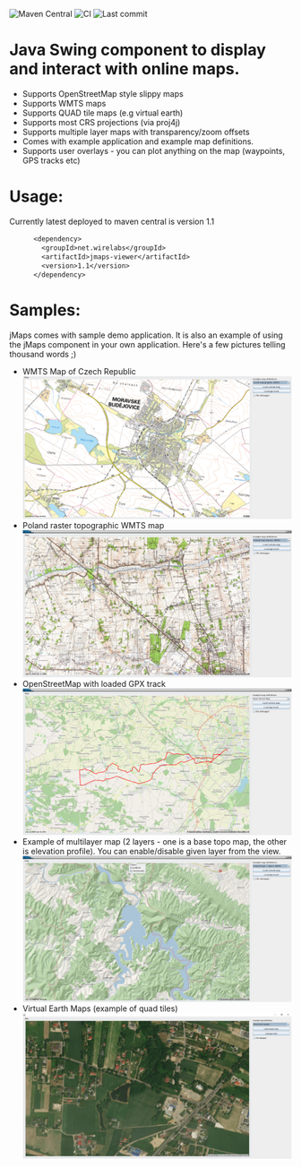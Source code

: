 ![Maven Central](https://img.shields.io/maven-central/v/net.wirelabs/jmaps)
![CI](https://github.com/mikey75/jmaps/actions/workflows/maven-build.yml/badge.svg)
![Last commit](https://img.shields.io/github/last-commit/mikey75/jmaps)


# Java Swing component to display and interact with online maps.

- Supports OpenStreetMap style slippy maps
- Supports WMTS maps
- Supports QUAD tile maps (e.g virtual earth)
- Supports most CRS projections (via proj4j)
- Supports multiple layer maps with transparency/zoom offsets
- Comes with example application and example map definitions.
- Supports user overlays - you can plot anything on the map (waypoints, GPS tracks etc)
# Usage: 

Currently latest deployed to maven central is version 1.1

          <dependency>
            <groupId>net.wirelabs</groupId>
            <artifactId>jmaps-viewer</artifactId>
            <version>1.1</version>
          </dependency>

# Samples:
jMaps comes with sample demo application. 
It is also an example of using the jMaps component in your own application.
Here's a few pictures telling thousand words ;)
- WMTS Map of Czech Republic
![sample1](images/1.png "Sample 1")
- Poland raster topographic WMTS map
![sample2](images/2.png "Sample 2")
- OpenStreetMap with loaded GPX track
![sample3](images/3.png "Sample 3")
- Example of multilayer map (2 layers - one is a base topo map, the other is elevation profile). 
You can enable/disable given layer from the view.
![sample4](images/4.png "Sample 4")
- Virtual Earth Maps (example of quad tiles) 
![sample5](images/5.png "Sample 5")
